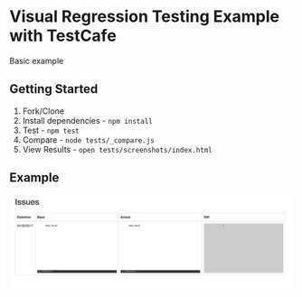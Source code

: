 # Visual Regression Testing Example with TestCafe

Basic example

## Getting Started

1. Fork/Clone
1. Install dependencies - `npm install`
1. Test - `npm test`
1. Compare - `node tests/_compare.js`
1. View Results - `open tests/screenshots/index.html`

## Example

![](./docs/example.png)
